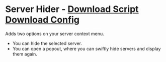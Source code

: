# Server Hider - [Download Script](https://raw.githubusercontent.com/mwittrien/BetterDiscordAddons/master/PluginsV2/ServerHider/index.js) [Download Config](https://raw.githubusercontent.com/mwittrien/BetterDiscordAddons/master/PluginsV2/ServerHider/config.json)

Adds two options on your server context menu.

- You can hide the selected server.
- You can open a popout, where you can swiftly hide servers and display them again.
